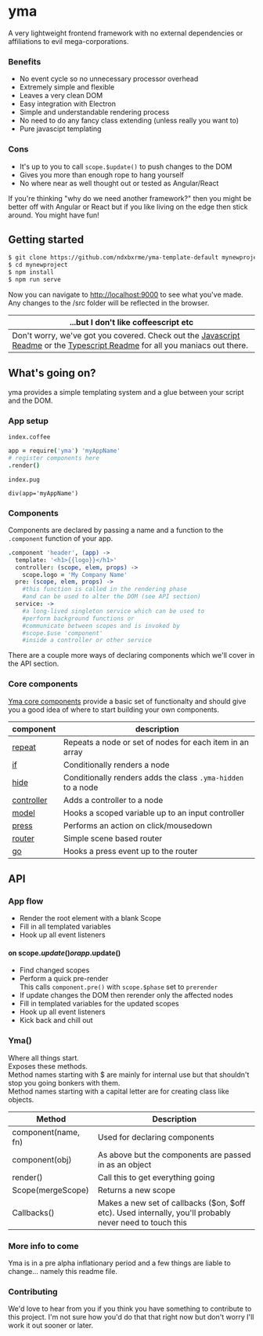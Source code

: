 # yma

A very lightweight frontend framework with no external dependencies or affiliations to evil mega-corporations.

### Benefits
- No event cycle so no unnecessary processor overhead
- Extremely simple and flexible
- Leaves a very clean DOM
- Easy integration with Electron
- Simple and understandable rendering process
- No need to do any fancy class extending (unless really you want to)
- Pure javascipt templating

### Cons
- It's up to you to call `scope.$update()` to push changes to the DOM
- Gives you more than enough rope to hang yourself
- No where near as well thought out or tested as Angular/React

If you're thinking "why do we need another framework?" then you might be better off with Angular or React but if you like living on the edge then stick around.  You might have fun!

## Getting started
```sh
$ git clone https://github.com/ndxbxrme/yma-template-default mynewproject
$ cd mynewproject
$ npm install
$ npm run serve
```
Now you can navigate to [http://localhost:9000](http://localhost:9000) to see what you've made.  
Any changes to the /src folder will be reflected in the browser.

| ...but I don't like coffeescript etc |
|--------------------------------------|
|Don't worry, we've got you covered.  Check out the [Javascript Readme](/README_JAVASCRIPT.md) or the [Typescript Readme](/README_TYPESCRIPT.md) for all you maniacs out there.|

## What's going on?
yma provides a simple templating system and a glue between your script and the DOM.

### App setup
`index.coffee`
```coffeescript
app = require('yma') 'myAppName'
# register components here
.render()
```
`index.pug`
```pug
div(app='myAppName')
```
### Components
Components are declared by passing a name and a function to the ```.component``` function of your app.
```coffeescript
.component 'header', (app) ->
  template: '<h1>{{logo}}</h1>'
  controller: (scope, elem, props) ->
    scope.logo = 'My Company Name'
  pre: (scope, elem, props) ->
    #this function is called in the rendering phase
    #and can be used to alter the DOM (see API section)
  service: ->
    #a long-lived singleton service which can be used to
    #perform background functions or
    #communicate between scopes and is invoked by
    #scope.$use 'component'
    #inside a controller or other service
```
There are a couple more ways of declaring components which we'll cover in the API section.

### Core components
[Yma core components](https://github.com/ndxbxrme/yma-core) provide a basic set of functionalty and should give you a good idea of where to start building your own components.

|component|description|
|---------|-----------|  
|[repeat](https://github.com/ndxbxrme/yma-core#repeat)|Repeats a node or set of nodes for each item in an array  
|[if](https://github.com/ndxbxrme/yma-core#if)|Conditionally renders a node|
|[hide](https://github.com/ndxbxrme/yma-core#hide)|Conditionally renders adds the class `.yma-hidden` to a node|
|[controller](https://github.com/ndxbxrme/yma-core#controller)|Adds a controller to a node|
|[model](https://github.com/ndxbxrme/yma-core#model)|Hooks a scoped variable up to an input controller|
|[press](https://github.com/ndxbxrme/yma-core#press)|Performs an action on click/mousedown|
|[router](https://github.com/ndxbxrme/yma-core#router)|Simple scene based router|
|[go](https://github.com/ndxbxrme/yma-core#go)|Hooks a press event up to the router|

## API
### App flow
- Render the root element with a blank Scope
- Fill in all templated variables
- Hook up all event listeners
#### on scope.$update() or app.$update()
- Find changed scopes
- Perform a quick pre-render  
  This calls `component.pre()` with `scope.$phase` set to `prerender`
- If update changes the DOM then rerender only the affected nodes
- Fill in templated variables for the updated scopes
- Hook up all event listeners
- Kick back and chill out

### Yma()
Where all things start.    
Exposes these methods.  
Method names starting with $ are mainly for internal use but that shouldn't stop you going bonkers with them.  
Method names starting with a capital letter are for creating class like objects.

|Method|Description|
|------|-----------|
|component(name, fn)| Used for declaring components|
|component(obj)| As above but the components are passed in as an object|
|render()| Call this to get everything going |
|Scope(mergeScope)| Returns a new scope|
|Callbacks()| Makes a new set of callbacks ($on, $off etc).  Used internally, you'll probably never need to touch this|


### More info to come
Yma is in a pre alpha inflationary period and a few things are liable to change... namely this readme file.

### Contributing
We'd love to hear from you if you think you have something to contribute to this project.  I'm not sure how you'd do that that right now but don't worry I'll work it out sooner or later.
